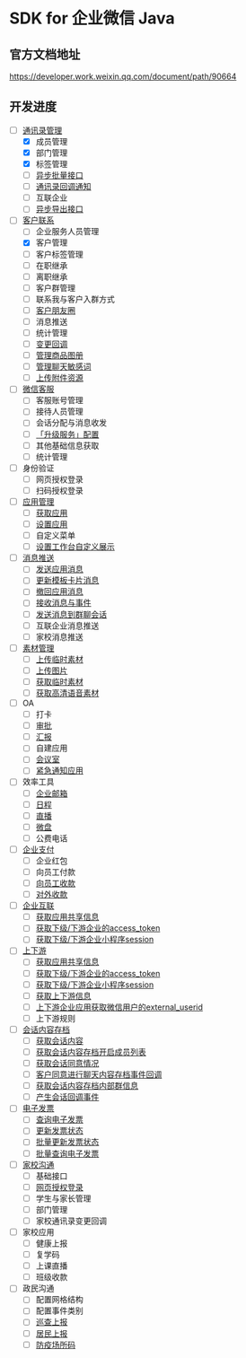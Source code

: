 

# SDK for 企业微信 Java

## 官方文档地址

https://developer.work.weixin.qq.com/document/path/90664



## 开发进度

- [ ] [通讯录管理](https://developer.work.weixin.qq.com/document/path/90193)
  - [x] 成员管理
  - [x] 部门管理
  - [x] 标签管理
  - [ ] [异步批量接口](https://developer.work.weixin.qq.com/document/path/90979)
  - [ ] [通讯录回调通知](https://developer.work.weixin.qq.com/document/path/90967)
  - [ ] 互联企业
  - [ ] [异步导出接口](https://developer.work.weixin.qq.com/document/path/94850)
- [ ] [客户联系](https://developer.work.weixin.qq.com/document/path/92109)
  - [ ] 企业服务人员管理
  - [x] 客户管理
  - [ ] 客户标签管理
  - [ ] 在职继承
  - [ ] 离职继承
  - [ ] 客户群管理
  - [ ] 联系我与客户入群方式
  - [ ] [客户朋友圈](https://developer.work.weixin.qq.com/document/path/93506)
  - [ ] 消息推送
  - [ ] 统计管理
  - [ ] [变更回调](https://developer.work.weixin.qq.com/document/path/92129)
  - [ ] [管理商品图册](https://developer.work.weixin.qq.com/document/path/95096)
  - [ ] [管理聊天敏感词](https://developer.work.weixin.qq.com/document/path/95097)
  - [ ] [上传附件资源](https://developer.work.weixin.qq.com/document/path/95098)
- [ ] [微信客服](https://developer.work.weixin.qq.com/document/path/94638)
  - [ ] 客服账号管理
  - [ ] 接待人员管理
  - [ ] 会话分配与消息收发
  - [ ] [「升级服务」配置](https://developer.work.weixin.qq.com/document/path/94674)
  - [ ] 其他基础信息获取
  - [ ] 统计管理
- [ ] 身份验证
  - [ ] 网页授权登录
  - [ ] 扫码授权登录
- [ ] [应用管理](https://developer.work.weixin.qq.com/document/path/90226)
  - [ ] [获取应用](https://developer.work.weixin.qq.com/document/path/90227)
  - [ ] [设置应用](https://developer.work.weixin.qq.com/document/path/90228)
  - [ ] 自定义菜单
  - [ ] [设置工作台自定义展示](https://developer.work.weixin.qq.com/document/path/92535)
- [ ] [消息推送](https://developer.work.weixin.qq.com/document/path/90235)
  - [ ] [发送应用消息](https://developer.work.weixin.qq.com/document/path/90236)
  - [ ] [更新模板卡片消息](https://developer.work.weixin.qq.com/document/path/94888)
  - [ ] [撤回应用消息](https://developer.work.weixin.qq.com/document/path/94867)
  - [ ] [接收消息与事件](https://developer.work.weixin.qq.com/document/path/90238)
  - [ ] [发送消息到群聊会话](https://developer.work.weixin.qq.com/document/path/90244)
  - [ ] 互联企业消息推送
  - [ ] 家校消息推送
- [ ] [素材管理](https://developer.work.weixin.qq.com/document/path/91054)
  - [ ] [上传临时素材](https://developer.work.weixin.qq.com/document/path/90253)
  - [ ] [上传图片](https://developer.work.weixin.qq.com/document/path/90256)
  - [ ] [获取临时素材](https://developer.work.weixin.qq.com/document/path/90254)
  - [ ] [获取高清语音素材](https://developer.work.weixin.qq.com/document/path/90255)
- [ ] OA
  - [ ] 打卡
  - [ ] [审批](https://developer.work.weixin.qq.com/document/path/91854)
  - [ ] [汇报](https://developer.work.weixin.qq.com/document/path/93496)
  - [ ] 自建应用
  - [ ] [会议室](https://developer.work.weixin.qq.com/document/path/93618)
  - [ ] [紧急通知应用](https://developer.work.weixin.qq.com/document/path/91623)
- [ ] 效率工具
  - [ ] [企业邮箱](https://developer.work.weixin.qq.com/document/path/95486)
  - [ ] [日程](https://developer.work.weixin.qq.com/document/path/93624)
  - [ ] [直播](https://developer.work.weixin.qq.com/document/path/93633)
  - [ ] [微盘](https://developer.work.weixin.qq.com/document/path/93654)
  - [ ] 公费电话
- [ ] [企业支付](https://developer.work.weixin.qq.com/document/path/90273)
  - [ ] 企业红包
  - [ ] 向员工付款
  - [ ] [向员工收款](https://developer.work.weixin.qq.com/document/path/90280)
  - [ ] [对外收款](https://developer.work.weixin.qq.com/document/path/93665)
- [ ] [企业互联](https://developer.work.weixin.qq.com/document/path/93360)
  - [ ] [获取应用共享信息](https://developer.work.weixin.qq.com/document/path/93403)
  - [ ] [获取下级/下游企业的access_token](https://developer.work.weixin.qq.com/document/path/93359)
  - [ ] [获取下级/下游企业小程序session](https://developer.work.weixin.qq.com/document/path/93355)
- [ ] [上下游](https://developer.work.weixin.qq.com/document/path/95308)
  - [ ] [获取应用共享信息](https://developer.work.weixin.qq.com/document/path/95310)
  - [ ] [获取下级/下游企业的access_token](https://developer.work.weixin.qq.com/document/path/95311)
  - [ ] [获取下级/下游企业小程序session](https://developer.work.weixin.qq.com/document/path/95318)
  - [ ] [获取上下游信息](https://developer.work.weixin.qq.com/document/path/95315)
  - [ ] [上下游企业应用获取微信用户的external_userid](https://developer.work.weixin.qq.com/document/path/95342)
  - [ ] 上下游规则
- [ ] [会话内容存档](https://developer.work.weixin.qq.com/document/path/91360)
  - [ ] [获取会话内容](https://developer.work.weixin.qq.com/document/path/91774)
  - [ ] [获取会话内容存档开启成员列表](https://developer.work.weixin.qq.com/document/path/91614)
  - [ ] [获取会话同意情况](https://developer.work.weixin.qq.com/document/path/91782)
  - [ ] [客户同意进行聊天内容存档事件回调](https://developer.work.weixin.qq.com/document/path/92005)
  - [ ] [获取会话内容存档内部群信息](https://developer.work.weixin.qq.com/document/path/92951)
  - [ ] [产生会话回调事件](https://developer.work.weixin.qq.com/document/path/95039)
- [ ] [电子发票](https://developer.work.weixin.qq.com/document/path/90283)
  - [ ] [查询电子发票](https://developer.work.weixin.qq.com/document/path/90284)
  - [ ] [更新发票状态](https://developer.work.weixin.qq.com/document/path/90285)
  - [ ] [批量更新发票状态](https://developer.work.weixin.qq.com/document/path/90286)
  - [ ] [批量查询电子发票](https://developer.work.weixin.qq.com/document/path/90287)
- [ ] [家校沟通](https://developer.work.weixin.qq.com/document/path/91638)
  - [ ] 基础接口
  - [ ] [网页授权登录](https://developer.work.weixin.qq.com/document/path/91856)
  - [ ] 学生与家长管理
  - [ ] 部门管理
  - [ ] 家校通讯录变更回调
- [ ] 家校应用
  - [ ] 健康上报
  - [ ] 复学码
  - [ ] 上课直播
  - [ ] 班级收款
- [ ] 政民沟通
  - [ ] 配置网格结构
  - [ ] 配置事件类别
  - [ ] [巡查上报](https://developer.work.weixin.qq.com/document/path/93520)
  - [ ] [居民上报](https://developer.work.weixin.qq.com/document/path/93513)
  - [ ] [防疫场所码](https://developer.work.weixin.qq.com/document/path/95465)